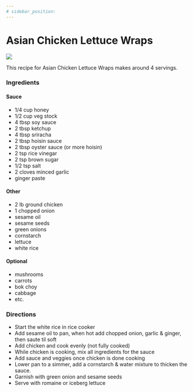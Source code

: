 ```yaml
---
# sidebar_position:
---
```


# Asian Chicken Lettuce Wraps

![](/img/recipes/dinner/asian-chicken-lettuce-wraps.jpg)

This recipe for Asian Chicken Lettuce Wraps makes around 4 servings.

### Ingredients

#### Sauce
- 1/4 cup honey
- 1/2 cup veg stock
- 4 tbsp soy sauce
- 2 tbsp ketchup
- 4 tbsp sriracha
- 2 tbsp hoisin sauce
- 2 tbsp oyster sauce (or more hoisin)
- 2 tsp rice vinegar
- 2 tsp brown sugar
- 1/2 tsp salt
- 2 cloves minced garlic
- ginger paste

#### Other
- 2 lb ground chicken
- 1 chopped onion
- sesame oil
- sesame seeds
- green onions
- cornstarch
- lettuce
- white rice

#### Optional
- mushrooms
- carrots
- bok choy
- cabbage
- etc.


### Directions

- Start the white rice in rice cooker
- Add sesame oil to pan, when hot add chopped onion, garlic & ginger, then saute til soft
- Add chicken and cook evenly (not fully cooked)
- While chicken is cooking, mix all ingredients for the sauce
- Add sauce and veggies once chicken is done cooking
- Lower pan to a simmer, add a cornstarch & water mixture to thicken the sauce.
- Garnish with green onion and sesame seeds
- Serve with romaine or iceberg lettuce
